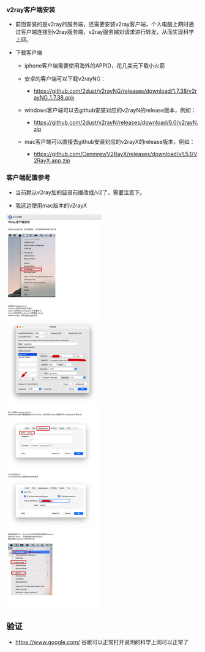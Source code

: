 
### v2ray客户端安装

- 前面安装的是v2ray的服务端，还需要安装v2ray客户端，个人电脑上网时通过客户端连接到v2ray服务端，v2ray服务端对请求进行转发，从而实现科学上网。

- 下载客户端

	- iphone客户端需要使用海外的APPID，花几美元下载小火箭
	
	- 安卓的客户端可以下载v2rayNG：
	
		- https://github.com/2dust/v2rayNG/releases/download/1.7.38/v2rayNG_1.7.38.apk
	
	- windows客户端可以去github安装对应的v2rayN的release版本，例如：
	
		- https://github.com/2dust/v2rayN/releases/download/6.0/v2rayN.zip
	
	- mac客户端可以直接去github安装对应的v2rayX的release版本，例如：
	
		- https://github.com/Cenmrev/V2RayX/releases/download/v1.5.1/V2RayX.app.zip

  

### 客户端配置参考

- 当前默认v2ray加的目录前缀改成/v2了，需要注意下。

- 我这边使用mac版本的v2rayX

![image-v2ray_use.png](./assets/v2ray_use.png)


## 验证
- https://www.google.com/ 谷歌可以正常打开说明的科学上网可以正常了 